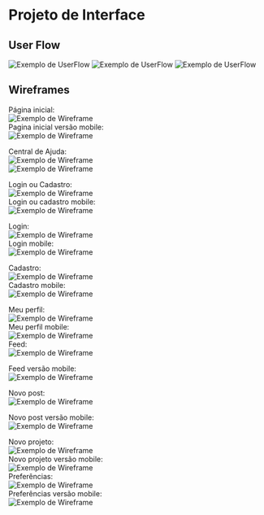 
# Projeto de Interface

## User Flow

![Exemplo de UserFlow](images/userflowc1.png)
![Exemplo de UserFlow](images/userflowc2.png)
![Exemplo de UserFlow](images/userflowc3.png)




## Wireframes
Página inicial:
<br />
![Exemplo de Wireframe](images/paginainicial.png)
<br />
Pagina inicial versão mobile:
<br />
![Exemplo de Wireframe](images/paginainicialvm.png)

Central de Ajuda:
<br />
![Exemplo de Wireframe](images/centralAjuda.png)
<br />
![Exemplo de Wireframe](images/centralAjuda-mobile.png)
<br />

Login ou Cadastro:
 <br /> 
![Exemplo de Wireframe](images/logincadastrovc.png)
 <br /> 
Login ou cadastro mobile:
 <br /> 
![Exemplo de Wireframe](images/logincadastrovm.png)
 <br /> 

Login:
 <br /> 
![Exemplo de Wireframe](images/loginvc.png)
<br /> 
Login mobile:
 <br /> 
![Exemplo de Wireframe](images/loginvm.png)
 <br /> 

Cadastro:
 <br /> 
![Exemplo de Wireframe](images/cadastrovc.png)
<br /> 
Cadastro mobile:
 <br /> 
![Exemplo de Wireframe](images/cadastrovm.png)
 <br /> 
 
 Meu perfil:
 <br /> 
![Exemplo de Wireframe](images/MeuPerfil-COMPUTADOR.png)
<br />
Meu perfil mobile:
 <br /> 
 ![Exemplo de Wireframe](images/MeuPerfil-MOBILE.png)
 <br />
Feed:
<br />
![Exemplo de Wireframe](images/Feed.png)
<br />

Feed versão mobile:
<br />
![Exemplo de Wireframe](images/Feed-versão-mobile.png)
<br />

Novo post:
<br />
![Exemplo de Wireframe](images/Novo-post.png)
<br />

Novo post versão mobile:
<br />
![Exemplo de Wireframe](images/Novo-post-mobile.png)
<br />

Novo projeto:
<br />
![Exemplo de Wireframe](images/inscomp.jpg)
<br />
Novo projeto versão mobile:
<br />
![Exemplo de Wireframe](images/inscmobile.jpg)
<br />
Preferências:
<br />
![Exemplo de Wireframe](images/vscomp.jpg)
<br />
Preferências versão mobile:
<br />
![Exemplo de Wireframe](images/vsmobile.jpg)
<br />


